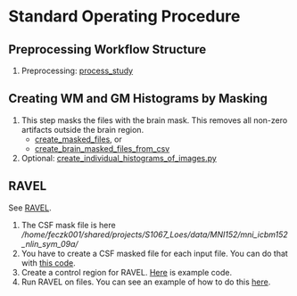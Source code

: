 # Standard Operating Procedure

## Preprocessing Workflow Structure

 1. Preprocessing: [process_study](../bin/mri_modification/transform_study_dir_files.sh)

## Creating WM and GM Histograms by Masking
 
 1. This step masks the files with the brain mask.  This removes all non-zero artifacts outside the brain region.
     * [create_masked_files](../src/dcan/image_normalization/create_masked_files.py), or
     * [create_brain_masked_files_from_csv](../src/dcan/image_normalization/create_brain_masked_files_from_csv.py)
 3. Optional: [create_individual_histograms_of_images.py](../src/dcan/eda/create_individual_histograms_of_images.py)
 
## RAVEL
 
See [RAVEL](https://github.com/DCAN-Labs/RAVEL/blob/master/docs/RAVEL.Rmd).

1. The CSF mask file is here 
     */home/feczk001/shared/projects/S1067_Loes/data/MNI152/mni_icbm152_nlin_sym_09a/*
2. You have to create a CSF masked file for each input file.  You can do that with [this code](https://github.com/DCAN-Labs/loes-scoring-2/blob/main/src/dcan/image_normalization/mask_in_csf.py).
3. Create a control region for RAVEL.  [Here](https://github.com/DCAN-Labs/RAVEL/blob/master/R/dcan/create_control_region.R) is example code.
4. Run RAVEL on files.  You can see an example of how to do this [here](https://github.com/DCAN-Labs/RAVEL/blob/master/R/dcan/ravel.R).
